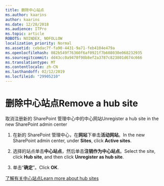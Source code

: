 ```yaml
---
title: 删除中心站点
ms.author: kaarins
author: kaarins
ms.date: 12/28/2018
ms.audience: ITPro
ms.topic: article
ROBOTS: NOINDEX, NOFOLLOW
localization_priority: Normal
ms.assetid: cebdac7f-fa90-4431-9a71-feb4104e479a
ms.openlocfilehash: 082b549f76360f6af0921f7b608030e068232935
ms.sourcegitcommit: dd43cc0a9470f98b8ef2a3787c823801d674c666
ms.translationtype: MT
ms.contentlocale: zh-CN
ms.lasthandoff: 02/12/2019
ms.locfileid: "29905210"
---
```

# <a name="remove-a-hub-site"></a><span data-ttu-id="03f94-102">删除中心站点</span><span class="sxs-lookup"><span data-stu-id="03f94-102">Remove a hub site</span></span>

<span data-ttu-id="03f94-103">取消注册新的 SharePoint 管理中心中的中心网站</span><span class="sxs-lookup"><span data-stu-id="03f94-103">Unregister a hub site in the new SharePoint admin center</span></span>
  
1. <span data-ttu-id="03f94-104">在新的 SharePoint 管理中心，在**网站**下单击**活动网站**。</span><span class="sxs-lookup"><span data-stu-id="03f94-104">In the new SharePoint admin center, under **Sites**, click **Active sites**.</span></span> 
    
2. <span data-ttu-id="03f94-105">选择的站点单击**中心站点**，然后单击**注销作为中心站点**。</span><span class="sxs-lookup"><span data-stu-id="03f94-105">Select the site, click **Hub site**, and then click **Unregister as hub site**.</span></span> 
    
3. <span data-ttu-id="03f94-106">单击“**确定**”。</span><span class="sxs-lookup"><span data-stu-id="03f94-106">Click **OK**.</span></span> 
    
[<span data-ttu-id="03f94-107">了解有关中心站点</span><span class="sxs-lookup"><span data-stu-id="03f94-107">Learn more about hub sites</span></span>](https://support.office.com/article/what-is-a-sharepoint-hub-site-fe26ae84-14b7-45b6-a6d1-948b3966427f?ui=en-US&amp;rs=en-US&amp;ad=US)
  

